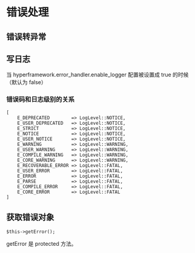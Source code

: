 # 错误处理
## 错误转异常

## 写日志

当 hyperframework.error_handler.enable_logger 配置被设置成 true 的时候（默认为 false）
### 错误码和日志级别的关系
```.php
[
    E_DEPRECATED        => LogLevel::NOTICE,
    E_USER_DEPRECATED   => LogLevel::NOTICE,
    E_STRICT            => LogLevel::NOTICE,
    E_NOTICE            => LogLevel::NOTICE,
    E_USER_NOTICE       => LogLevel::NOTICE,
    E_WARNING           => LogLevel::WARNING,
    E_USER_WARNING      => LogLevel::WARNING,
    E_COMPILE_WARNING   => LogLevel::WARNING,
    E_CORE_WARNING      => LogLevel::WARNING,
    E_RECOVERABLE_ERROR => LogLevel::FATAL,
    E_USER_ERROR        => LogLevel::FATAL,
    E_ERROR             => LogLevel::FATAL,
    E_PARSE             => LogLevel::FATAL,
    E_COMPILE_ERROR     => LogLevel::FATAL,
    E_CORE_ERROR        => LogLevel::FATAL
]
```
## 获取错误对象
```.php
$this->getError();
```

getError 是 protected 方法。

